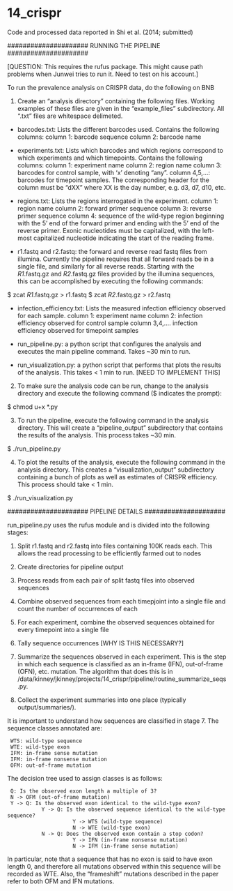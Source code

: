 # 14_crispr
Code and processed data reported in Shi et al. (2014; submitted)

#####################
RUNNING THE PIPELINE
#####################

[QUESTION: This requires the rufus package. This might cause path problems when Junwei tries to run it. Need to test on his account.]

To run the prevalence analysis on CRISPR data, do the following on BNB

1. Create an “analysis directory” containing the following files. Working examples of these files are given in the “example_files” subdirectory. All “.txt” files are whitespace delimeted. 

- barcodes.txt: Lists the different barcodes used. Contains the following columns:
     column 1: barcode sequence
     column 2: barcode name

- experiments.txt: Lists which barcodes and which regions correspond to which experiments and which timepoints. Contains the following columns:
     column 1: experiment name
     column 2: region name
     column 3: barcodes for control sample, with ‘x’ denoting “any”.
     column 4,5,…: barcodes for timepoint samples. The corresponding header for the column must be “dXX” where XX is the day number, e.g. d3, d7, d10, etc.

- regions.txt: Lists the regions interrogated in the experiment.
     column 1: region name
     column 2: forward primer sequence
     column 3: reverse primer sequence
     column 4: sequence of the wild-type region beginning with the 5’ end of the forward primer and     ending with the 5’ end of the reverse primer. Exonic nucleotides must be capitalized, with the left-most capitalized nucleotide indicating the start of the reading frame.

- r1.fastq and r2.fastq: the forward and reverse read fastq files from illumina. Currently the pipeline requires that all forward reads be in a single file, and similarly for all reverse reads. Starting with the *R1*.fastq.gz and *R2*.fastq.gz files provided by the illumina sequences, this can be accomplished by executing the following commands:

$ zcat *R1*.fastq.gz > r1.fastq
$ zcat *R2*.fastq.gz > r2.fastq

- infection_efficiency.txt: Lists the measured infection efficiency observed for each sample.
     column 1: experiment name
     column 2: infection efficiency observed for control sample
     column 3,4,.... infection efficiency observed for timepoint samples

- run_pipeline.py: a python script that configures the analysis and executes the main pipeline command. Takes ~30 min to run. 

- run_visualization.py: a python script that performs that plots the results of the analysis. This takes < 1 min to run. [NEED TO IMPLEMENT THIS]

2. To make sure the analysis code can be run, change to the analysis directory and execute the following command ($ indicates the prompt):

$ chmod u+x *.py

3. To run the pipeline, execute the following command in the analysis directory. This will create a “pipeline_output” subdirectory that contains the results of the analysis. This process takes ~30 min. 

$ ./run_pipeline.py

4. To plot the results of the analysis, execute the following command in the analysis directory. This creates a “visualization_output” subdirectory containing a bunch of plots as well as estimates of CRISPR efficiency. This process should take < 1 min. 

$ ./run_visualization.py
 
#####################
PIPELINE DETAILS
#####################

run_pipeline.py uses the rufus module and is divided into the following stages:

1. Split r1.fastq and r2.fastq into files containing 100K reads each. This allows the read processing to be efficiently farmed out to nodes

2. Create directories for pipeline output

3. Process reads from each pair of split fastq files into observed sequences

4. Combine observed sequences from each timepjoint into a single file and count the number of occurrences of each

5. For each experiment, combine the observed sequences obtained for every timepoint into a single file 

6. Tally sequence occurrences [WHY IS THIS NECESSARY?]

7. Summarize the sequences observed in each experiment. This is the step in which each sequence is classified as an in-frame (IFN), out-of-frame (OFN), etc. mutation. The algorithm that does this is in /data/kinney/jkinney/projects/14_crispr/pipeline/routine_summarize_seqs.py. 

8. Collect the experiment summaries into one place (typically output/summaries/). 

It is important to understand how sequences are classified in stage 7. The sequence classes annotated are:

     WTS: wild-type sequence     
     WTE: wild-type exon    
     IFM: in-frame sense mutation
     IFM: in-frame nonsense mutation
     OFM: out-of-frame mutation

The decision tree used to assign classes is as follows:

     Q: Is the observed exon length a multiple of 3?
     N -> OFM (out-of-frame mutation)
     Y -> Q: Is the observed exon identical to the wild-type exon?
               Y -> Q: Is the observed sequence identical to the wild-type sequence?
                         Y -> WTS (wild-type sequence)
                         N -> WTE (wild-type exon)
               N -> Q: Does the observed exon contain a stop codon?
                         Y -> IFN (in-frame nonsense mutation)
                         N -> IFM (in-frame sense mutation)

In particular, note that a sequence that has no exon is said to have exon length 0, and therefore all mutations observed within this sequence will be recorded as WTE. Also, the “frameshift” mutations described in the paper refer to both OFM and IFN mutations. 

